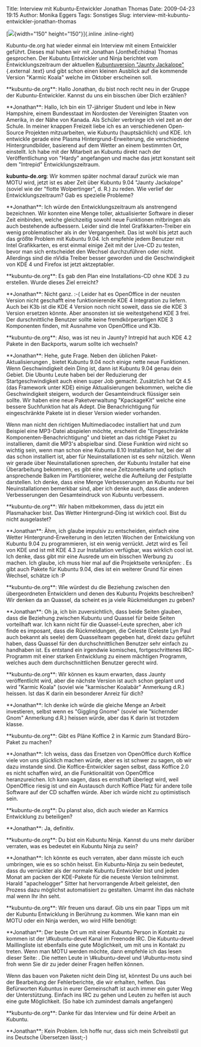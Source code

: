 Title: Interview mit Kubuntu-Entwickler Jonathan Thomas
Date: 2009-04-23 19:15
Author: Monika Eggers
Tags: Sonstiges
Slug: interview-mit-kubuntu-entwickler-jonathan-thomas

[![](http://wiki.kubuntu-de.org/images/Jonathan_thomas.png){width="150"
height="150"}]{.inline .inline-right}  

Kubuntu-de.org hat wieder einmal ein Interview mit einem Entwickler
geführt. Dieses mal haben wir mit Jonathan (JontheEchidna) Thomas
gesprochen. Der Kubuntu Entwickler und Ninja berichtet vom
Entwicklungszeitraum der aktuellen [Kubuntuversion "Jaunty
Jackalope"](http://www.kubuntu-de.org/nachrichten/kubuntu/kubuntu-9-04-jaunty-jackalope-erschienen "http://www.kubuntu-de.org/nachrichten/kubuntu/kubuntu-9-04-jaunty-jackalope-erschienen"){.external
.text} und gibt schon einen kleinen Ausblick auf die kommende Version
"Karmic Koala" welche im Oktober erscheinen soll.

</p>
**kubuntu-de.org**: Hallo Jonathan, du bist noch recht neu in der Gruppe
der Kubuntu-Entwickler. Kannst du uns ein bisschen über Dich erzählen?

</p>
**Jonathan**: Hallo, Ich bin ein 17-jähriger Student und lebe in New
Hampshire, einem Bundesstaat im Nordosten der Vereinigten Staaten von
Amerika, in der Nähe von Kanada. Als Schüler verbringe ich viel zeit an
der Schule. In meiner knappen Freizeit liebe ich es an verschiedenen
Open-Source Projekten mitzuarbeiten, wie Kubuntu (hauptsächlich) und
KDE. Ich entwickle gerade eine Plasma Hintergrund-Erweiterung, die
verschiedene Hintergrundbilder, basierend auf dem Wetter an einem
bestimmten Ort, einstellt. Ich habe mit der Mitarbeit an Kubuntu direkt
nach der Veröffentlichung von "Hardy" angefangen und mache das jetzt
konstant seit dem "Intrepid" Entwicklungszeitraum.

</p>
<!--break--><!--break-->

**kubuntu-de.org**: Wir kommen später nochmal darauf zurück wie man MOTU
wird, jetzt ist es aber Zeit über Kubuntu 9.04 "Jaunty Jackalope"
(soviel wie der "flotte Wolpertinger", d. R.) zu reden. Wie verlief der
Entwicklungszeitraum? Gab es spezielle Probleme?

</p>
**Jonathan**: Ich würde den Entwicklungszeitraum als anstrengend
bezeichnen. Wir konnten eine Menge toller, aktualisierter Software in
dieser Zeit einbinden, welche gleichzeitig sowohl neue Funktionen
mitbringen als auch bestehende aufbessern. Leider sind die Intel
Grafikkarten-Treiber ein wenig problematischer als in der Vergangenheit.
Das ist wohl bis jetzt auch das größte Problem mit Kubuntu 9.04. Ich
empfehle jedem Benutzer mit Intel Grafikkarten, es erst einmal einige
Zeit mit der Live-CD zu testen, bevor man sich entscheidet den Wechsel
durchzuführen oder nicht. Allerdings sind die nVidia Treiber besser
geworden und die Geschwindigkeit von KDE 4 und Firefox ist jetzt
aktzeptabler.

</p>
**kubuntu-de.org**: Es gab den Plan eine Installations-CD ohne KDE 3 zu
erstellen. Wurde dieses Ziel erreicht?

</p>
**Jonathan**: Nicht ganz. :-( Leider hat es OpenOffice in der neusten
Version nicht geschafft eine funktionierende KDE 4 Integration zu
liefern. Auch bei K3b ist die KDE 4 Version noch nicht soweit, dass sie
die KDE 3 Version ersetzen könnte. Aber ansonsten ist sie weitestgehend
KDE 3 frei. Der durschnittliche Benutzer sollte keine fremdkörperartigen
KDE 3 Komponenten finden, mit Ausnahme von OpenOffice und K3b.

</p>
**kubuntu-de.org**: Also, was ist neu in Jaunty? Intrepid hat auch KDE
4.2 Pakete in den Backports, warum sollte ich wechseln?

</p>
**Jonathan**: Hehe, gute Frage. Neben den üblichen
Paket-Aktualisierungen , bietet Kubuntu 9.04 noch einige nette neue
Funktionen. Wenn Geschwindigkeit dein Ding ist, dann ist Kubuntu 9.04
genau dein Gebiet. Die Ubuntu Leute haben bei der Reduzierung der
Startgeschwindigkeit auch einen super Job gemacht. Zusätzlich hat Qt 4.5
(das Framework unter KDE) einige Aktualisierungen bekommen, welche die
Geschwindigkeit steigern, wodurch der Gesamteindruck flüssiger sein
sollte. Wir haben eine neue Paketverwaltung "KpackageKit" welche eine
bessere Suchfunktion hat als Adept. Die Benachrichtigung für
eingeschränkte Pakete ist in dieser Version wieder vorhanden.

</p>
Wenn man nicht den richtigen Multimediacodec installiert hat und zum
Beispiel eine MP3-Datei abspielen möchte, erscheint die "Eingeschränkte
Komponenten-Benachrichtigung" und bietet an das richtige Paket zu
installieren, damit die MP3's abspielbar sind. Diese Funktion wird nicht
so wichtig sein, wenn man schon eine Kubuntu 8.10 Installation hat, bei
der all das schon installiert ist, aber für Neuinstallationen ist es
sehr nützlich. Wenn wir gerade über Neuinstallationen sprechen, der
Kubuntu Installer hat eine Überarbeitung bekommen, es gibt eine neue
Zeitzonenkarte und optisch ansprechende Balken im Partitionierer, welche
die Aufteilung der Festplatte darstellen. Ich denke, dass eine Menge
Verbesserungen an Kubuntu nur bei Neuinstallationen bemerkbar sind, aber
ich denke auch, dass die anderen Verbesserungen den Gesamteindruck von
Kubuntu verbessern.

</p>
**kubuntu-de.org**: Wir haben mitbekommen, dass du jetzt ein
Plasmahacker bist. Das Wetter Hintergrund-Ding ist wirklich cool. Bist
du nicht ausgelastet?

</p>
**Jonathan**: Ähm, ich glaube impulsiv zu entscheiden, einfach eine
Wetter Hintergrund-Erweiterung in den letzten Wochen der Entwicklung von
Kubuntu 9.04 zu programmieren, ist ein wenig verrückt. Jetzt wird es
Teil von KDE und ist mit KDE 4.3 zur Installation verfügbar, was
wirklich cool ist. Ich denke, dass gibt mir eine Ausrede um ein bisschen
Werbung zu machen. Ich glaube, ich muss hier mal auf die Projektseite
verknüpfen: <http://kde-look.org/content/show.php?content=102185>. Es
gibt auch Pakete für Kubuntu 9.04, dies ist ein weiterer Grund für einen
Wechsel, schätze ich :P

</p>
**kubuntu-de.org**: Wie würdest du die Beziehung zwischen den
übergeordneten Entwicklern und denen des Kubuntu Projekts beschreiben?
Wir denken da an Quassel, da scheint es ja viele Rückmeldungen zu geben?

</p>
**Jonathan**: Oh ja, ich bin zuversichtlich, dass beide Seiten glauben,
dass die Beziehung zwischen Kubuntu und Quassel für beide Seiten
vorteilhaft war. Ich kann nicht für die Quassel-Leute sprechen, aber ich
finde es imposant, dass die Rückmeldungen, die Celeste (Celeste Lyn Paul
auch bekannt als seele) dem Quasselteam gegeben hat, direkt dazu geführt
haben, dass Quassel für den durchschnittlichen Benutzer sehr einfach zu
handhaben ist. Es entstand ein irgendwie komisches, fortgeschrittenes
IRC-Programm mit einer starken Entwicklung zu einem mächtigen Programm,
welches auch dem durchschnittlichen Benutzer gerecht wird.

</p>
**kubuntu-de.org**: Wir können es kaum erwarten, dass Jaunty
veröffentlicht wird, aber die nächste Version ist auch schon geplant und
wird "Karmic Koala" (soviel wie "karmischer Koalabär" Anmerkung d.R.)
heissen. Ist das K darin ein besonderer Anreiz für dich?

</p>
**Jonathan**: Ich denke ich würde die gleiche Menge an Arbeit
investieren, selbst wenn es "Giggling Gnome" (soviel wie "kichernder
Gnom" Anmerkung d.R.) heissen würde, aber das K darin ist trotzdem
klasse.

</p>
**kubuntu-de.org**: Gibt es Pläne Koffice 2 in Karmic zum Standard
Büro-Paket zu machen?

</p>
**Jonathan**: Ich weiss, dass das Ersetzen von OpenOffice durch Koffice
viele von uns glücklich machen würde, aber es ist schwer zu sagen, ob
wir dazu imstande sind. Die Koffice-Entwickler sagen selbst, dass
Koffice 2.0 es nicht schaffen wird, an die Funktionalität von OpenOffice
heranzureichen. Ich kann sagen, dass es ernsthaft überlegt wird, weil
OpenOffice riesig ist und ein Austausch durch Koffice Platz für andere
tolle Software auf der CD schaffen würde. Aber ich würde nicht zu
optimistisch sein.

</p>
**kubuntu-de.org**: Du planst also, dich auch wieder an Karmics
Entwicklung zu beteiligen?

</p>
**Jonathan**: Ja, definitiv.

</p>
**kubuntu-de.org**: Du bist ein Kubuntu Ninja. Kannst du uns mehr
darüber verraten, was es bedeutet ein Kubuntu Ninja zu sein?

</p>
**Jonathan**: Ich könnte es euch verraten, aber dann müsste ich euch
umbringen, wie es so schön heisst. Ein Kubuntu-Ninja zu sein bedeutet,
dass du verrückter als der normale Kubuntu Entwickler bist und jeden
Monat am packen der KDE-Pakete für die neueste Version teilnimmst.
Harald "apachelogger" Sitter hat hervorrangende Arbeit geleistet, den
Prozess dazu möglichst automatisiert zu gestalten. Umarmt ihn das
nächste mal wenn Ihr ihn seht.

</p>
**kubuntu-de.org**: Wir freuen uns darauf. Gib uns ein paar Tipps um mit
der Kubuntu Entwicklung in Berührung zu kommen. Wie kann man ein MOTU
oder ein Ninja werden, wo wird Hilfe benötigt:

</p>
**Jonathan**: Der beste Ort um mit einer Kubuntu Person in Kontakt zu
kommen ist der \#kubuntu-devel Kanal im Freenode IRC. Die Kubuntu-devel
Maillingliste ist ebenfalls eine gute Möglichkeit, um mit uns in Kontakt
zu treten. Wenn man MOTU werden möchte, dann empfehle ich das lesen
dieser Seite: <https://wiki.kubuntu.org/MOTU/GettingStarted>. Die netten
Leute in \#kubuntu-devel und \#ubuntu-motu sind froh wenn Sie dir zu
jeder deiner Fragen helfen können.

</p>
Wenn das bauen von Paketen nicht dein Ding ist, könntest Du uns auch bei
der Bearbeitung der Fehlerberichte, die wir erhalten, helfen. Das
Befürworten Kubuntus in eurer Gemeinschaft ist auch immer ein guter Weg
der Unterstützung. Einfach ins IRC zu gehen und Leuten zu helfen ist
auch eine gute Möglichkeit. (So habe ich zumindest damals angefangen)

</p>
**kubuntu-de.org**: Danke für das Interview und für deine Arbeit an
Kubuntu.

</p>
**Jonathan**: Kein Problem. Ich hoffe nur, dass sich mein Schreibstil
gut ins Deutsche Übersetzen lässt;-)

</p>

